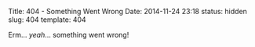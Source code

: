 Title: 404 - Something Went Wrong
Date: 2014-11-24 23:18
status: hidden
slug: 404
template: 404

Erm... _yeah_... something went wrong!